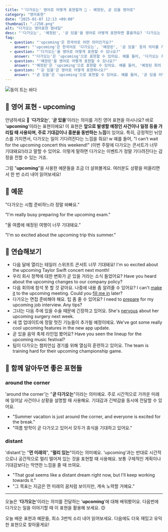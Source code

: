 ```yaml
---
title: "'다가오는' 영어로 어떻게 표현할까 📅 - 예정된, 곧 있을 영어로"
category: "영어표현"
date: "2025-01-07 12:13 +09:00"
thumbnail: "./250.png"
alt: "다가오는 영어표현 썸네일"
desc: "'다가오는', '예정된', '곧 있을'을 영어로 어떻게 표현하면 좋을까요? '다가오는 주말에 계획이 있어?', '예정된 회의 시간이 언제야?' 그리고 '곧 있을 이벤트가 기대돼!' 등을 영어로 표현하는 법을 배워봅시다. 다양한 예문을 통해서 연습하고 본인의 표현으로 만들어 보세요."
faq:
  - question: "'upcoming'은 한국어로 어떤 의미인가요?"
    answer: "'upcoming'은 한국어로 '다가오는', '예정된', '곧 있을' 등의 의미를 가지고 있어요."
  - question: "'다가오는'을 영어로 어떻게 표현할 수 있나요?"
    answer: "'다가오는'은 'upcoming'으로 표현할 수 있어요. 예를 들어, '다가오는 주말에 계획이 있어?'는 'Do you have any plans for the upcoming weekend?'로 말할 수 있어요."
  - question: "'예정된'을 영어로 어떻게 표현할 수 있나요?"
    answer: "'예정된'은 'upcoming'으로 표현할 수 있어요. 예를 들어, '예정된 회의 시간이 언제야?'는 'When is the upcoming meeting scheduled?'로 말할 수 있어요."
  - question: "'곧 있을'은 영어로 어떻게 표현하나요?"
    answer: "'곧 있을'은 'upcoming'으로 표현할 수 있어요. 예를 들어, '곧 있을 이벤트가 기대돼!'는 'I'm looking forward to the upcoming event!'로 표현할 수 있어요."
---
```


![동이 트는 바다](./250-1.jpeg)

## 🌟 영어 표현 - upcoming

안녕하세요 👋 '**다가오는**', '**곧 있을**'이라는 의미를 가진 영어 표현을 아시나요? 바로 '**upcoming**'이라는 표현이에요! 이 표현은 **앞으로 발생할 예정인 사건이나 일정 등을 가리킬 때 사용되며, 주로 기대감이나 흥분을 동반하는 느낌**이 있어요. 특히, 긍정적인 뉘앙스를 가지면서, 다가오는 일이 기다려진다는 느낌을 줘요!
w
예를 들어, "I can't wait for the upcoming concert this weekend!" (이번 주말에 다가오는 콘서트가 너무 기대돼요!)라고 말할 수 있어요. 이렇게 말하면 다가오는 이벤트가 정말 기다려진다는 감정을 전할 수 있는 거죠.

그럼 "**upcoming**"을 사용한 예문들을 조금 더 살펴볼게요. 여러분도 상황을 떠올리면서 한 번 소리 내어 읽어보세요!

## 📖 예문

"다가오는 시험 준비하느라 정말 바빠요."

"I'm really busy preparing for the upcoming exam."

"올 여름에 예정된 여행이 너무 기대돼요."

"I'm so excited about the upcoming trip this summer."

## 💬 연습해보기

<ul data-interactive-list>
  <li data-interactive-item>
    <span data-toggler>다음 달에 열리는 테일러 스위프트 콘서트 너무 기대돼요!</span>
    <span data-answer>I'm so excited about the upcoming Taylor Swift concert next month!</span>
  </li>
  <li data-interactive-item>
    <span data-toggler>우리 회사 정책에 대한 변화가 곧 있을 거라는 소식 들었어요?</span>
    <span data-answer>Have you heard about the upcoming changes to our company policy?</span>
  </li>
  <li data-interactive-item>
    <span data-toggler>다음 회의에 참석 못 할 것 같아요. 나중에 내용 좀 알려줄 수 있어요?</span>
    <span data-answer>I can't <a href="/blog/in-english/244.make-it/">make it</a> to the upcoming meeting. Could you <a href="/blog/in-english/365.fill-in/">fill me in</a> later?</span>
  </li>
  <li data-interactive-item>
    <span data-toggler>다가오는 면접 준비해야 해요. 팁 좀 줄 수 있어요?</span>
    <span data-answer>I need to <a href="/blog/in-english/371.prepare/">prepare</a> for my upcoming job interview. Any tips?</span>
  </li>
  <li data-interactive-item>
    <span data-toggler>그녀는 다음 주에 있을 수술 때문에 긴장하고 있어요.</span>
    <span data-answer>She's <a href="/blog/in-english/115.nervous/">nervous</a> about her upcoming surgery next week.</span>
  </li>
  <li data-interactive-item>
    <span data-toggler>새 앱 업데이트에 정말 멋진 기능들이 추가될 예정이에요.</span>
    <span data-answer>We've got some really cool upcoming features in the new app update.</span>
  </li>
  <li data-interactive-item>
    <span data-toggler>곧 있을 음악 축제 라인업 봤어요?</span>
    <span data-answer>Have you seen the lineup for the upcoming music festival?</span>
  </li>
  <li data-interactive-item>
    <span data-toggler>팀이 다가오는 챔피언십 경기를 위해 열심히 훈련하고 있어요.</span>
    <span data-answer>The team is training hard for their upcoming championship game.</span>
  </li>
</ul>

## 🤝 함께 알아두면 좋은 표현들

### around the corner

'around the corner'는 "**곧 다가오는**"이라는 의미예요. 주로 시간적으로 가까운 미래에 일어날 사건이나 상황을 설명할 때 사용해요. 기대감과 긴박감을 동시에 전달할 수 있어요.

- "Summer vacation is just around the corner, and everyone is excited for the break."
- "여름 방학이 곧 다가오고 있어서 모두가 휴식을 기대하고 있어요."

### distant

'distant'는 "**먼 미래의**", "**멀리 있는**"이라는 의미예요. 'upcoming'과는 반대로 시간적으로나 공간적으로 멀리 떨어져 있는 것을 표현할 때 사용해요. 보통 구체적인 계획이나 기대감보다는 막연한 느낌을 줄 때 쓰여요.

- "That goal seems like a distant dream right now, but I'll keep working towards it."
- "그 목표는 지금은 먼 미래의 꿈처럼 보이지만, 계속 노력할 거예요."

---

오늘은 '**다가오는**'이라는 의미를 전달하는 '**upcoming**'에 대해 배워봤어요. 다음번에 다가오는 일을 이야기할 때 이 표현을 활용해 보세요. 😊

오늘 배운 표현과 예문들, 최소 3번씩 소리 내어 읽어보세요. 다음에도 더욱 재밌고 유익한 표현으로 찾아올게요!

